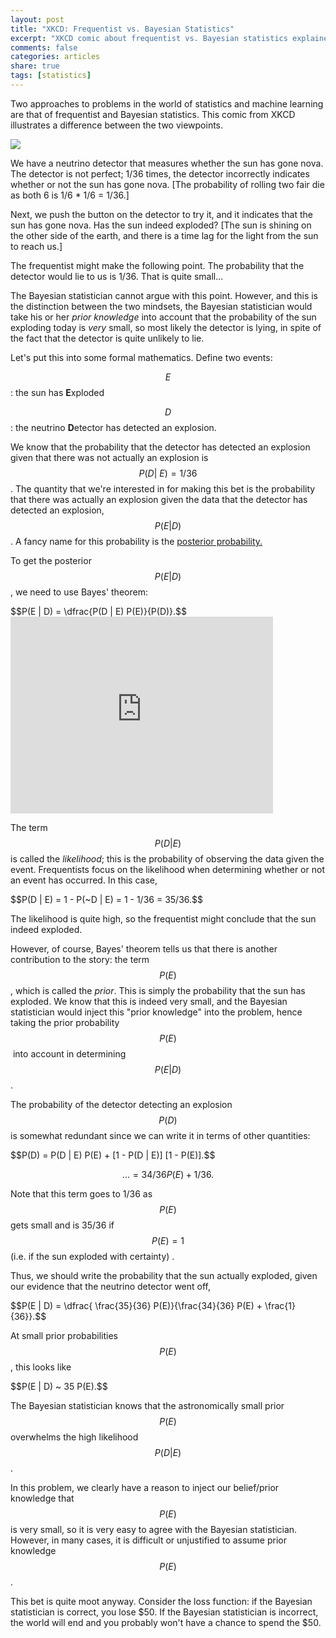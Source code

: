 ```yaml
---
layout: post
title: "XKCD: Frequentist vs. Bayesian Statistics"
excerpt: "XKCD comic about frequentist vs. Bayesian statistics explained."
comments: false
categories: articles
share: true
tags: [statistics]
---
```


Two approaches to problems in the world of statistics and machine learning are that of frequentist and Bayesian statistics. This comic from XKCD illustrates a difference between the two viewpoints.

![](http://imgs.xkcd.com/comics/frequentists_vs_bayesians.png)

We have a neutrino detector that measures whether the sun has gone nova. The detector is not perfect; 1/36 times, the detector incorrectly indicates whether or not the sun has gone nova. [The probability of rolling two fair die as both 6 is 1/6 * 1/6 = 1/36.]

Next, we push the button on the detector to try it, and it indicates that the sun has gone nova. Has the sun indeed exploded? [The sun is shining on the other side of the earth, and there is a time lag for the light from the sun to reach us.]

The frequentist might make the following point. The probability that the detector would lie to us is 1/36. That is quite small...

The Bayesian statistician cannot argue with this point. However, and this is the distinction between the two mindsets, the Bayesian statistician would take his or her _prior knowledge_ into account that the probability of the sun exploding today is _very_ small, so most likely the detector is lying, in spite of the fact that the detector is quite unlikely to lie.

Let's put this into some formal mathematics. Define two events:

<span>$$E$$</span>: the sun has **E**xploded

<span>$$D$$</span>: the neutrino **D**etector has detected an explosion.

We know that the probability that the detector has detected an explosion given that there was not actually an explosion is <span>$$P(D | ~E) = 1/36$$</span>. The quantity that we're interested in for making this bet is the probability that there was actually an explosion given the data that the detector has detected an explosion, <span>$$P(E | D)$$</span>. A fancy name for this probability is the [posterior probability.](http://en.wikipedia.org/wiki/Posterior_probability)

To get the posterior <span>$$P(E | D)$$</span>, we need to use Bayes' theorem:

<div>$$P(E | D) = \dfrac{P(D | E) P(E)}{P(D)}.$$</div>

<iframe width="420" height="315" src="https://www.youtube.com/embed/xVTogEEVmBA" frameborder="0" allowfullscreen></iframe>

The term <span>$$P(D | E)$$</span> is called the _likelihood_; this is the probability of observing the data given the event. Frequentists focus on the likelihood when determining whether or not an event has occurred. In this case,

<div>$$P(D | E) = 1 - P(~D | E) = 1 - 1/36 = 35/36.$$</div>

The likelihood is quite high, so the frequentist might conclude that the sun indeed exploded.

However, of course, Bayes' theorem tells us that there is another contribution to the story: the term $$P(E)$$, which is called the _prior_. This is simply the probability that the sun has exploded. We know that this is indeed very small, and the Bayesian statistician would inject this "prior knowledge" into the problem, hence taking the prior probability $$P(E)$$ into account in determining <span>$$P(E | D)$$</span>.

The probability of the detector detecting an explosion $$P(D)$$ is somewhat redundant since we can write it in terms of other quantities:

<div>$$P(D) = P(D | E) P(E) + [1 - P(D | E)] [1 - P(E)].$$</div>

$$...= 34/36 P(E) + 1/36.$$

Note that this term goes to 1/36 as $$P(E)$$ gets small and is 35/36 if $$P(E) = 1$$ (i.e. if the sun exploded with certainty) .

Thus, we should write the probability that the sun actually exploded, given our evidence that the neutrino detector went off,

<div>$$P(E | D) = \dfrac{ \frac{35}{36} P(E)}{\frac{34}{36} P(E) + \frac{1}{36}}.$$ </div>

At small prior probabilities $$P(E)$$, this looks like

<div>$$P(E | D) ~ 35 P(E).$$</div>

The Bayesian statistician knows that the astronomically small prior $$P(E)$$ overwhelms the high likelihood <span>$$P(D | E)$$</span>.

In this problem, we clearly have a reason to inject our belief/prior knowledge that $$P(E)$$ is very small, so it is very easy to agree with the Bayesian statistician. However, in many cases, it is difficult or unjustified to assume prior knowledge $$P(E)$$.

This bet is quite moot anyway. Consider the loss function: if the Bayesian statistician is correct, you lose $50. If the Bayesian statistician is incorrect, the world will end and you probably won't have a chance to spend the $50.

